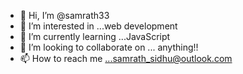 - 👋 Hi, I’m @samrath33
- 👀 I’m interested in ...web development
- 🌱 I’m currently learning ...JavaScript
- 💞️ I’m looking to collaborate on ... anything!!
- 📫 How to reach me ...samrath_sidhu@outlook.com

<!---
samrath33/samrath33 is a ✨ special ✨ repository because its `README.md` (this file) appears on your GitHub profile.
You can click the Preview link to take a look at your changes.
--->
